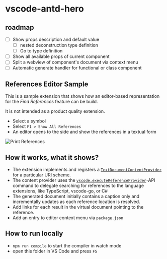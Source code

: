 # vscode-antd-hero

## roadmap

- [ ] Show props description and default value
  - [ ] nested deconstruction type definition
  - [ ] Go to type definition
- [ ] Show all available props of current component
- [ ] Split a webview of component's document via context menu
- [ ] Automatic generate handler for functional or class component

## References Editor Sample

This is a sample extension that shows how an editor-based representation for the _Find References_ feature can be build.

It is not intended as a product quality extension.

- Select a symbol
- Select `F1 > Show All References`
- An editor opens to the side and show the references in a textual form

![Print References](https://raw.githubusercontent.com/Microsoft/vscode-extension-samples/master/contentprovider-sample/preview.gif)

## How it works, what it shows?

- The extension implements and registers a [`TextDocumentContentProvider`](https://code.visualstudio.com/api/references/vscode-api#TextDocumentContentProvider) for a particular URI scheme.
- The content provider uses the [`vscode.executeReferenceProvider`](https://code.visualstudio.com/api/references/commands)-API command to delegate searching for references to the language extensions, like TypeScript, vscode-go, or C#
- The generated document initially contains a caption only and incrementally updates as each reference location is resolved.
- Add links for each result in the virtual document pointing to the reference.
- Add an entry to editor context menu via `package.json`

## How to run locally

- `npm run compile` to start the compiler in watch mode
- open this folder in VS Code and press `F5`
